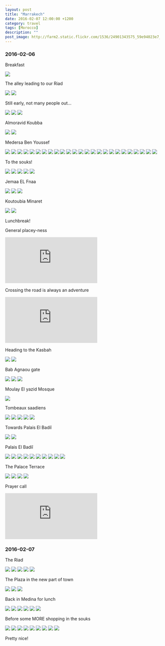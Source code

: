 ```yaml
---
layout: post
title: "Marrakech"
date: 2016-02-07 12:00:00 +1200
category: travel
tags: [Morocco]
description: ""
post_image: http://farm2.static.flickr.com/1536/24901343575_59e94023e7_o.jpg
---
```

### 2016-02-06

Breakfast

[![](http://farm2.static.flickr.com/1485/24783442032_229080572b_c.jpg)](http://farm2.static.flickr.com/1485/24783442032_3b0352197f_o.jpg)

The alley leading to our Riad

[![](http://farm2.static.flickr.com/1711/24605874160_c202883453_c.jpg)](http://farm2.static.flickr.com/1711/24605874160_a1e5df70fc_o.jpg)
[![](http://farm2.static.flickr.com/1500/24783441342_9c716fc147_c.jpg)](http://farm2.static.flickr.com/1500/24783441342_5d9cc6de67_o.jpg)

Still early, not many people out...

[![](http://farm2.static.flickr.com/1458/24273216354_9c0ebee069_c.jpg)](http://farm2.static.flickr.com/1458/24273216354_8073e92249_o.jpg)
[![](http://farm2.static.flickr.com/1714/24807984511_f984f85be7_c.jpg)](http://farm2.static.flickr.com/1714/24807984511_ba104bf5c4_o.jpg)
[![](http://farm2.static.flickr.com/1482/24274463573_ced041fc54_c.jpg)](http://farm2.static.flickr.com/1482/24274463573_b8824af469_o.jpg)

Almoravid Koubba

[![](http://farm2.static.flickr.com/1704/24273215214_6c5bc1e7b0_c.jpg)](http://farm2.static.flickr.com/1704/24273215214_d8e4ce6c2a_o.jpg)
[![](http://farm2.static.flickr.com/1501/24273214774_b3db555442_c.jpg)](http://farm2.static.flickr.com/1501/24273214774_335118eb47_o.jpg)

Medersa Ben Youssef

[![](http://farm2.static.flickr.com/1597/24274462693_12e61596e8_c.jpg)](http://farm2.static.flickr.com/1597/24274462693_b80b60ba32_o.jpg)
[![](http://farm2.static.flickr.com/1560/24605871670_7b560b470b_c.jpg)](http://farm2.static.flickr.com/1560/24605871670_a25d0e101a_o.jpg)
[![](http://farm2.static.flickr.com/1713/24274461743_cde13d7f6d_c.jpg)](http://farm2.static.flickr.com/1713/24274461743_b28bd777fa_o.jpg)
[![](http://farm2.static.flickr.com/1673/24605870830_fe24aec323_c.jpg)](http://farm2.static.flickr.com/1673/24605870830_1560454eb3_o.jpg)
[![](http://farm2.static.flickr.com/1618/24783415892_5191d8c090_c.jpg)](http://farm2.static.flickr.com/1618/24783415892_c6488441a7_o.jpg)
[![](http://farm2.static.flickr.com/1673/24901350565_e9629c1814_c.jpg)](http://farm2.static.flickr.com/1673/24901350565_6b89dd1530_o.jpg)
[![](http://farm2.static.flickr.com/1476/24875050756_4afe182215_c.jpg)](http://farm2.static.flickr.com/1476/24875050756_1dc368282d_o.jpg)
[![](http://farm2.static.flickr.com/1665/24605869580_db8dfe71a9_c.jpg)](http://farm2.static.flickr.com/1665/24605869580_c2daf11e42_o.jpg)
[![](http://farm2.static.flickr.com/1544/24274459803_98e49da9e7_c.jpg)](http://farm2.static.flickr.com/1544/24274459803_6fb041b251_o.jpg)
[![](http://farm2.static.flickr.com/1486/24901348715_d87ca065bc_c.jpg)](http://farm2.static.flickr.com/1486/24901348715_bb7f49268b_o.jpg)
[![](http://farm2.static.flickr.com/1560/24274458923_294a19df37_c.jpg)](http://farm2.static.flickr.com/1560/24274458923_63cac35eb2_o.jpg)
[![](http://farm2.static.flickr.com/1494/24783435312_8072b6b117_c.jpg)](http://farm2.static.flickr.com/1494/24783435312_6df6839c4c_o.jpg)
[![](http://farm2.static.flickr.com/1557/24901347405_ab9b37658e_c.jpg)](http://farm2.static.flickr.com/1557/24901347405_89da53be3e_o.jpg)
[![](http://farm2.static.flickr.com/1621/24783434482_376525102e_c.jpg)](http://farm2.static.flickr.com/1621/24783434482_1c50ca17d6_o.jpg)
[![](http://farm2.static.flickr.com/1568/24274457143_3032522e26_c.jpg)](http://farm2.static.flickr.com/1568/24274457143_1a08d1ee87_o.jpg)
[![](http://farm2.static.flickr.com/1696/24533734509_9ac04b32b4_c.jpg)](http://farm2.static.flickr.com/1696/24533734509_0ae2f83f2d_o.jpg)
[![](http://farm2.static.flickr.com/1579/24783433202_2461846ae6_c.jpg)](http://farm2.static.flickr.com/1579/24783433202_1e28748502_o.jpg)
[![](http://farm2.static.flickr.com/1670/24274455873_5bafe838f3_c.jpg)](http://farm2.static.flickr.com/1670/24274455873_8037fa23cc_o.jpg)
[![](http://farm2.static.flickr.com/1717/24533733549_59d834744a_c.jpg)](http://farm2.static.flickr.com/1717/24533733549_8fe9b4a527_o.jpg)
[![](http://farm2.static.flickr.com/1611/24533733369_4803e5af96_c.jpg)](http://farm2.static.flickr.com/1611/24533733369_e1f59c0f86_o.jpg)
[![](http://farm2.static.flickr.com/1604/24807975711_cc8ac8a5cf_c.jpg)](http://farm2.static.flickr.com/1604/24807975711_2d711aeec6_o.jpg)
[![](http://farm2.static.flickr.com/1539/24783431652_f3be526ccd_c.jpg)](http://farm2.static.flickr.com/1539/24783431652_1d6de70cb9_o.jpg)
[![](http://farm2.static.flickr.com/1499/24274438453_b675d62d64_c.jpg)](http://farm2.static.flickr.com/1499/24274438453_8f4b9a0bb7_o.jpg)
[![](http://farm2.static.flickr.com/1709/24533732469_c27d5e6962_c.jpg)](http://farm2.static.flickr.com/1709/24533732469_3a5e2c8180_o.jpg)
[![](http://farm2.static.flickr.com/1605/24605863840_9321c94f9d_c.jpg)](http://farm2.static.flickr.com/1605/24605863840_268e623a2a_o.jpg)

To the souks!

[![](http://farm2.static.flickr.com/1653/24901343515_3ee4bb751f_c.jpg)](http://farm2.static.flickr.com/1653/24901343515_c550f9e3ee_o.jpg)
[![](http://farm2.static.flickr.com/1639/24807974581_41104752a2_c.jpg)](http://farm2.static.flickr.com/1639/24807974581_76c0286811_o.jpg)
[![](http://farm2.static.flickr.com/1640/24901342865_fe9309ec08_c.jpg)](http://farm2.static.flickr.com/1640/24901342865_9928827d0d_o.jpg)
[![](http://farm2.static.flickr.com/1685/24783430032_4b10c6333c_c.jpg)](http://farm2.static.flickr.com/1685/24783430032_b51e95507e_o.jpg)
[![](http://farm2.static.flickr.com/1491/24533730609_cd4f907279_c.jpg)](http://farm2.static.flickr.com/1491/24533730609_77154e504d_o.jpg)

Jemaa EL Fnaa

[![](http://farm2.static.flickr.com/1670/24274452383_c518412791_c.jpg)](http://farm2.static.flickr.com/1670/24274452383_4d9fb25b75_o.jpg)
[![](http://farm2.static.flickr.com/1471/24273204054_3cf2b1725e_c.jpg)](http://farm2.static.flickr.com/1471/24273204054_861be1c136_o.jpg)
[![](http://farm2.static.flickr.com/1468/24783429002_f51bf1f729_c.jpg)](http://farm2.static.flickr.com/1468/24783429002_e98d5281c6_o.jpg)

Koutoubia Minaret

[![](http://farm2.static.flickr.com/1716/24875042236_0c94fcdd8f_c.jpg)](http://farm2.static.flickr.com/1716/24875042236_ce4d6d682c_o.jpg)
[![](http://farm2.static.flickr.com/1544/24901340775_37f4c82781_c.jpg)](http://farm2.static.flickr.com/1544/24901340775_11e69ab5f2_o.jpg)

Lunchbreak!

General placey-ness

<div class="google-maps">
	<iframe src="https://www.youtube.com/embed/pfRX4RqbSWM?feature=oembed" frameborder="0" style="border:0"></iframe>
</div>

Crossing the road is always an adventure

<div class="google-maps">
	<iframe src="https://www.youtube.com/embed/wFQwyUoAMo8?feature=oembed" frameborder="0" style="border:0"></iframe>
</div>

Heading to the Kasbah

[![](http://farm2.static.flickr.com/1460/24274451183_f521f30f8b_c.jpg)](http://farm2.static.flickr.com/1460/24274451183_83e89b6fe1_o.jpg)
[![](http://farm2.static.flickr.com/1508/24807971901_48d9afc046_c.jpg)](http://farm2.static.flickr.com/1508/24807971901_61fb65433f_o.jpg)

Bab Agnaou gate

[![](http://farm2.static.flickr.com/1463/24875041326_980268abbf_c.jpg)](http://farm2.static.flickr.com/1463/24875041326_3a813a59b3_o.jpg)
[![](http://farm2.static.flickr.com/1469/24875041046_70ea0ba83f_c.jpg)](http://farm2.static.flickr.com/1469/24875041046_89d04a55af_o.jpg)
[![](http://farm2.static.flickr.com/1559/24901339445_fab86f48fe_c.jpg)](http://farm2.static.flickr.com/1559/24901339445_e34d2e8fd6_o.jpg)

Moulay El yazid Mosque

[![](http://farm2.static.flickr.com/1533/24807970831_d00e9506a7_c.jpg)](http://farm2.static.flickr.com/1533/24807970831_fa4d6bd573_o.jpg)

Tombeaux saadiens

[![](http://farm2.static.flickr.com/1459/24807970581_27c034c672_c.jpg)](http://farm2.static.flickr.com/1459/24807970581_8af0967eae_o.jpg)
[![](http://farm2.static.flickr.com/1712/24605858690_50093d2789_c.jpg)](http://farm2.static.flickr.com/1712/24605858690_9454880218_o.jpg)
[![](http://farm2.static.flickr.com/1681/24273200964_ee3f6fedf8_c.jpg)](http://farm2.static.flickr.com/1681/24273200964_c44696db18_o.jpg)
[![](http://farm2.static.flickr.com/1447/24533726829_0691779d87_c.jpg)](http://farm2.static.flickr.com/1447/24533726829_da55858d30_o.jpg)
[![](http://farm2.static.flickr.com/1622/24273200264_f763b4dd55_c.jpg)](http://farm2.static.flickr.com/1622/24273200264_116b90f5a4_o.jpg)

Towards Palais El Badiî

[![](http://farm2.static.flickr.com/1528/24807969281_c3be7c068d_c.jpg)](http://farm2.static.flickr.com/1528/24807969281_ab168eb7f6_o.jpg)
[![](http://farm2.static.flickr.com/1562/24783424952_4b6408b53f_c.jpg)](http://farm2.static.flickr.com/1562/24783424952_71c448c4a8_o.jpg)

Palais El Badiî

[![](http://farm2.static.flickr.com/1666/24273199654_75760d0b2c_c.jpg)](http://farm2.static.flickr.com/1666/24273199654_0b02524d54_o.jpg)
[![](http://farm2.static.flickr.com/1571/24605856850_bca626b7ff_c.jpg)](http://farm2.static.flickr.com/1571/24605856850_82aab12603_o.jpg)
[![](http://farm2.static.flickr.com/1537/24807968431_fb5114fc68_c.jpg)](http://farm2.static.flickr.com/1537/24807968431_5b053267b0_o.jpg)
[![](http://farm2.static.flickr.com/1655/24807968201_b1771e3728_c.jpg)](http://farm2.static.flickr.com/1655/24807968201_6dd15e18c8_o.jpg)
[![](http://farm2.static.flickr.com/1583/24274447013_d8b7b6c862_c.jpg)](http://farm2.static.flickr.com/1583/24274447013_6b140f6148_o.jpg)
[![](http://farm2.static.flickr.com/1560/24274446723_c0c48f2ef0_c.jpg)](http://farm2.static.flickr.com/1560/24274446723_8dbe28eafd_o.jpg)
[![](http://farm2.static.flickr.com/1616/24605855520_44b15bd6d8_c.jpg)](http://farm2.static.flickr.com/1616/24605855520_46530fc46a_o.jpg)
[![](http://farm2.static.flickr.com/1558/24533724219_c08c491e10_c.jpg)](http://farm2.static.flickr.com/1558/24533724219_491dcefb04_o.jpg)
[![](http://farm2.static.flickr.com/1694/24533723979_3b05bdb694_c.jpg)](http://farm2.static.flickr.com/1694/24533723979_79f98b55fa_o.jpg)
[![](http://farm2.static.flickr.com/1445/24605847520_1f7a538a51_c.jpg)](http://farm2.static.flickr.com/1445/24605847520_4b30826595_o.jpg)

The Palace Terrace

[![](http://farm2.static.flickr.com/1643/24901327165_d14ddbf292_c.jpg)](http://farm2.static.flickr.com/1643/24901327165_84d4e85783_o.jpg)
[![](http://farm2.static.flickr.com/1592/24807966801_c62f34f3b1_c.jpg)](http://farm2.static.flickr.com/1592/24807966801_391c8e398f_o.jpg)
[![](http://farm2.static.flickr.com/1715/24274445453_2db5d40cd7_c.jpg)](http://farm2.static.flickr.com/1715/24274445453_70de9a6145_o.jpg)
[![](http://farm2.static.flickr.com/1528/24783422202_6769cf9c4d_c.jpg)](http://farm2.static.flickr.com/1528/24783422202_3d113b14ac_o.jpg)

Prayer call

<div class="google-maps">
	<iframe src="https://www.youtube.com/embed/6yVoOVAniHY?feature=oembed" frameborder="0" style="border:0"></iframe>
</div>

### 2016-02-07

The Riad

[![](http://farm2.static.flickr.com/1701/24875036286_a099067d66_c.jpg)](http://farm2.static.flickr.com/1701/24875036286_b37dc3ca1c_o.jpg)
[![](http://farm2.static.flickr.com/1460/24533722929_e61034e2fa_c.jpg)](http://farm2.static.flickr.com/1460/24533722929_48b46d5b4a_o.jpg)
[![](http://farm2.static.flickr.com/1468/24605853590_3ff217721f_c.jpg)](http://farm2.static.flickr.com/1468/24605853590_663807789c_o.jpg)
[![](http://farm2.static.flickr.com/1535/24807965171_c8e9d3cb66_c.jpg)](http://farm2.static.flickr.com/1535/24807965171_a21f200de5_o.jpg)
[![](http://farm2.static.flickr.com/1718/24533721999_4be1da9a87_c.jpg)](http://farm2.static.flickr.com/1718/24533721999_60d42b6376_o.jpg)

The Plaza in the new part of town

[![](http://farm2.static.flickr.com/1524/24807964661_6dc380dd9a_c.jpg)](http://farm2.static.flickr.com/1524/24807964661_e5a886eb5a_o.jpg)
[![](http://farm2.static.flickr.com/1444/24901332975_d469cba0a2_c.jpg)](http://farm2.static.flickr.com/1444/24901332975_0399b3f37b_o.jpg)
[![](http://farm2.static.flickr.com/1561/24605852400_faeba7d8a2_c.jpg)](http://farm2.static.flickr.com/1561/24605852400_25ca4dd3ba_o.jpg)

Back in Medina for lunch

[![](http://farm2.static.flickr.com/1675/24901332485_b269624df1_c.jpg)](http://farm2.static.flickr.com/1675/24901332485_5d612264bd_o.jpg)
[![](http://farm2.static.flickr.com/1601/24533720879_1a640653a3_c.jpg)](http://farm2.static.flickr.com/1601/24533720879_6371bf7762_o.jpg)
[![](http://farm2.static.flickr.com/1475/24901332125_56a8c5765d_c.jpg)](http://farm2.static.flickr.com/1475/24901332125_27e47d702a_o.jpg)
[![](http://farm2.static.flickr.com/1677/24875033346_7a3f6a5e46_c.jpg)](http://farm2.static.flickr.com/1677/24875033346_9ac4f951d8_o.jpg)
[![](http://farm2.static.flickr.com/1567/24605851470_df13552bee_c.jpg)](http://farm2.static.flickr.com/1567/24605851470_6b11ce4588_o.jpg)
[![](http://farm2.static.flickr.com/1517/24783418612_d7421ea929_c.jpg)](http://farm2.static.flickr.com/1517/24783418612_639e14e025_o.jpg)

Before some MORE shopping in the souks

[![](http://farm2.static.flickr.com/1598/24274441423_79dc7008b2_c.jpg)](http://farm2.static.flickr.com/1598/24274441423_fb0b6b81f2_o.jpg)
[![](http://farm2.static.flickr.com/1441/24783418002_612caa9a49_c.jpg)](http://farm2.static.flickr.com/1441/24783418002_664edea662_o.jpg)
[![](http://farm2.static.flickr.com/1540/24875031926_13b2f3d42f_c.jpg)](http://farm2.static.flickr.com/1540/24875031926_703daea7e3_o.jpg)
[![](http://farm2.static.flickr.com/1663/24783417332_a13b957f6a_c.jpg)](http://farm2.static.flickr.com/1663/24783417332_cc03eb3314_o.jpg)
[![](http://farm2.static.flickr.com/1688/24875031396_78b9171f77_c.jpg)](http://farm2.static.flickr.com/1688/24875031396_61753331f6_o.jpg)
[![](http://farm2.static.flickr.com/1493/24783416792_e6d4c6ecdc_c.jpg)](http://farm2.static.flickr.com/1493/24783416792_d81d34d35e_o.jpg)
[![](http://farm2.static.flickr.com/1584/24274439553_643cfa268a_c.jpg)](http://farm2.static.flickr.com/1584/24274439553_8754cfa0d3_o.jpg)
[![](http://farm2.static.flickr.com/1705/24807960211_6c44e31f0f_c.jpg)](http://farm2.static.flickr.com/1705/24807960211_58fb42ce85_o.jpg)
[![](http://farm2.static.flickr.com/1662/24875028486_49c54c5d59_c.jpg)](http://farm2.static.flickr.com/1662/24875028486_9244e59604_o.jpg)

Pretty nice!
